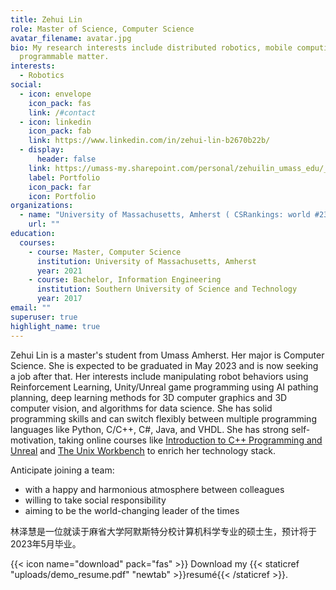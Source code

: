 ```yaml
---
title: Zehui Lin
role: Master of Science, Computer Science
avatar_filename: avatar.jpg
bio: My research interests include distributed robotics, mobile computing and
  programmable matter.
interests:
  - Robotics
social:
  - icon: envelope
    icon_pack: fas
    link: /#contact
  - icon: linkedin
    icon_pack: fab
    link: https://www.linkedin.com/in/zehui-lin-b2670b22b/
  - display:
      header: false
    link: https://umass-my.sharepoint.com/personal/zehuilin_umass_edu/_layouts/15/onedrive.aspx?id=%2Fpersonal%2Fzehuilin%5Fumass%5Fedu%2FDocuments%2FPortfolio&ga=1
    label: Portfolio
    icon_pack: far
    icon: Portfolio
organizations:
  - name: "University of Massachusetts, Amherst ( CSRankings: world #23)"
    url: ""
education:
  courses:
    - course: Master, Computer Science
      institution: University of Massachusetts, Amherst
      year: 2021
    - course: Bachelor, Information Engineering
      institution: Southern University of Science and Technology
      year: 2017
email: ""
superuser: true
highlight_name: true
---
```

Zehui Lin is a master's student from Umass Amherst. Her major is Computer Science. She is expected to be graduated in May 2023 and is now seeking a job after that. Her interests include manipulating robot behaviors using Reinforcement Learning, Unity/Unreal game programming using AI pathing planning, deep learning methods for 3D computer graphics and 3D computer vision, and algorithms for data science. She has solid programming skills and can switch flexibly between multiple programming languages like Python, C/C++, C#, Java, and VHDL. She has strong self-motivation, taking online courses like [Introduction to C++ Programming and Unreal](https://www.coursera.org/account/accomplishments/certificate/9E4JS5ZMLFLA) and [The Unix Workbench](https://www.coursera.org/account/accomplishments/certificate/UUEBVFUEPY5B) to enrich her technology stack. 

Anticipate joining a team: 

* with a happy and harmonious atmosphere between colleagues
* willing to take social responsibility
* aiming to be the world-changing leader of the times

林泽慧是一位就读于麻省大学阿默斯特分校计算机科学专业的硕士生，预计将于2023年5月毕业。 

{{< icon name="download" pack="fas" >}} Download my {{< staticref "uploads/demo_resume.pdf" "newtab" >}}resumé{{< /staticref >}}.